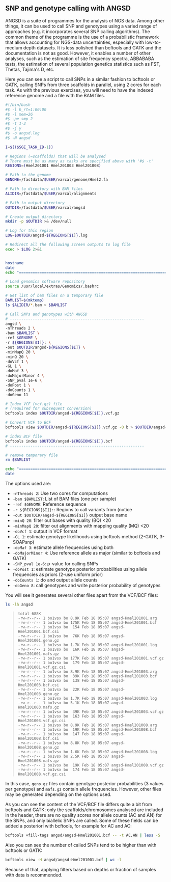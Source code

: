 ## SNP and genotype calling with ANGSD

ANGSD is a suite of programmes for the analysis of NGS data. Among other things, it can be used to call SNP and genotypes using a varied range of approaches (e.g. it incorporates several SNP calling algorithms). The common theme of the programme is the use of a probabilistic framework that allows accounting for NGS-data uncertainties, especially with low-to-medium depth datasets. It is less polished than bcftools and GATK and the documentation is not as good. However, it enables a number of other analyses, such as the estimation of site frequency spectra, ABBABABA tests, the estimation of several population genetics statistics such as FST, Thetas, Tajima's D, etc.



Here you can see a script to call SNPs in a similar fashion to bcftools or GATK, calling SNPs from three scaffolds in parallel, using 2 cores for each task. As with the previous exercises, you will need to have the indexed reference genome and a file with the BAM files.

```bash
#!/bin/bash
#$ -l h_rt=1:00:00
#$ -l mem=2G
#$ -pe smp 2
#$ -t 1-3
#$ -j y
#$ -o angsd.log
#$ -N angsd

I=$(($SGE_TASK_ID-1))

# Regions (=scaffolds) that will be analysed
# There must be as many as tasks are specified above with '#$ -t'
REGIONS=(Hmel201001 Hmel201003 Hmel201008)

# Path to the genome
GENOME=/fastdata/$USER/varcal/genome/Hmel2.fa

# Path to directory with BAM files
ALIDIR=/fastdata/$USER/varcal/alignments

# Path to output directory
OUTDIR=/fastdata/$USER/varcal/angsd

# Create output directory
mkdir -p $OUTDIR >& /dev/null

# Log for this region
LOG=$OUTDIR/angsd-${REGIONS[$I]}.log

# Redirect all the following screen outputs to log file
exec > $LOG 2>&1


hostname
date
echo "=============================================================================="

# Load genomics software repository
source /usr/local/extras/Genomics/.bashrc

# Get list of bam files on a temporary file
BAMLIST=$(mktemp)
ls $ALIDIR/*.bam > $BAMLIST

# Call SNPs and genotypes with ANGSD
# -----------------------------------------------------------
angsd \
-nThreads 2 \
-bam $BAMLIST \
-ref $GENOME \
-r ${REGIONS[$I]}: \
-out $OUTDIR/angsd-${REGIONS[$I]} \
-minMapQ 20 \
-minQ 20 \
-doVcf 1 \
-GL 1 \
-doMaf 3 \
-doMajorMinor 4 \
-SNP_pval 1e-6 \
-doPost 1 \
-doCounts 1 \
-doGeno 11

# Index VCF (vcf.gz) file
# (required for subsequent conversion)
bcftools index $OUTDIR/angsd-${REGIONS[$I]}.vcf.gz

# Convert VCF to BCF
bcftools view $OUTDIR/angsd-${REGIONS[$I]}.vcf.gz -O b > $OUTDIR/angsd-${REGIONS[$I]}.bcf

# index BCF file
bcftools index $OUTDIR/angsd-${REGIONS[$I]}.bcf
# -----------------------------------------------------------

# remove temporary file
rm $BAMLIST

echo "=============================================================================="
date
```
The options used are:
* `-nThreads 2`: Use two cores for computations
* `-bam $BAMLIST`: List of BAM files (one per sample)
* `-ref $GENOME`: Reference sequence
* `-r ${REGIONS[$I]}:`: Regions to call variants from (notice
* `-out $OUTDIR/angsd-${REGIONS[$I]}` output base name
* `-minQ 20`: filter out bases with quality (BQ) <20
* `-minMapQ 20`: filter out alignments with mapping quality (MQ) <20
* `-doVcf 1`: output in VCF format
* `-GL 1`: estimate genotype likelihoods using bcftools method (2-GATK, 3-SOAPsnp)
* `-doMaf 3`: estimate allele frequencies using both
* `-doMajorMinor 4`: Use reference allele as major (similar to bcftools and GATK)
* `-SNP_pval 1e-6`: p-value for calling SNPs
* `-doPost 1`: estimate genotype posterior probabilities using allele frequencies as priors (2-use uniform prior)
* `-doCounts 1`: do and output allele counts
* `-doGeno 8`: call genotypes and write posterior probability of genotypes

You will see it generates several other files apart from the VCF/BCF files:
```bash
ls -lh angsd
```
>``total 688K``<br>
>``-rw-r--r-- 1 bo1vsx bo 8.9K Feb 18 05:07 angsd-Hmel201001.arg``<br>
>``-rw-r--r-- 1 bo1vsx bo 175K Feb 18 05:07 angsd-Hmel201001.bcf``<br>
>``-rw-r--r-- 1 bo1vsx bo  154 Feb 18 05:07 angsd-Hmel201001.bcf.csi``<br>
>``-rw-r--r-- 1 bo1vsx bo  76K Feb 18 05:07 angsd-Hmel201001.geno.gz``<br>
>``-rw-r--r-- 1 bo1vsx bo 1.7K Feb 18 05:07 angsd-Hmel201001.log``<br>
>``-rw-r--r-- 1 bo1vsx bo  16K Feb 18 05:07 angsd-Hmel201001.mafs.gz``<br>
>``-rw-r--r-- 1 bo1vsx bo 177K Feb 18 05:07 angsd-Hmel201001.vcf.gz``<br>
>``-rw-r--r-- 1 bo1vsx bo  179 Feb 18 05:07 angsd-Hmel201001.vcf.gz.csi``<br>
>``-rw-r--r-- 1 bo1vsx bo 8.9K Feb 18 05:07 angsd-Hmel201003.arg``<br>
>``-rw-r--r-- 1 bo1vsx bo  39K Feb 18 05:07 angsd-Hmel201003.bcf``<br>
>``-rw-r--r-- 1 bo1vsx bo  138 Feb 18 05:07 angsd-Hmel201003.bcf.csi``<br>
>``-rw-r--r-- 1 bo1vsx bo  22K Feb 18 05:07 angsd-Hmel201003.geno.gz``<br>
>``-rw-r--r-- 1 bo1vsx bo 1.7K Feb 18 05:07 angsd-Hmel201003.log``<br>
>``-rw-r--r-- 1 bo1vsx bo 5.1K Feb 18 05:07 angsd-Hmel201003.mafs.gz``<br>
>``-rw-r--r-- 1 bo1vsx bo  39K Feb 18 05:07 angsd-Hmel201003.vcf.gz``<br>
>``-rw-r--r-- 1 bo1vsx bo  163 Feb 18 05:07 angsd-Hmel201003.vcf.gz.csi``<br>
>``-rw-r--r-- 1 bo1vsx bo 8.9K Feb 18 05:07 angsd-Hmel201008.arg``<br>
>``-rw-r--r-- 1 bo1vsx bo  19K Feb 18 05:07 angsd-Hmel201008.bcf``<br>
>``-rw-r--r-- 1 bo1vsx bo  147 Feb 18 05:07 angsd-Hmel201008.bcf.csi``<br>
>``-rw-r--r-- 1 bo1vsx bo 8.8K Feb 18 05:07 angsd-Hmel201008.geno.gz``<br>
>``-rw-r--r-- 1 bo1vsx bo 1.6K Feb 18 05:07 angsd-Hmel201008.log``<br>
>``-rw-r--r-- 1 bo1vsx bo 2.5K Feb 18 05:07 angsd-Hmel201008.mafs.gz``<br>
>``-rw-r--r-- 1 bo1vsx bo  19K Feb 18 05:07 angsd-Hmel201008.vcf.gz``<br>
>``-rw-r--r-- 1 bo1vsx bo  174 Feb 18 05:07 angsd-Hmel201008.vcf.gz.csi``<br>

In this case, `geno.gz` files contain genotype posterior probabilities (3 values per genotype) and `mafs.gz` contain allele frequencies. However, other files may be generated depending on the options used.

As you can see the content of the VCF/BCF file differs quite a bit from bcftools and GATK: only the scaffolds/chromosomes analysed are included in the header, there are no quality scores nor allele counts (AC and AN) for the SNPs, and only biallelic SNPs are called. Some of these fields can be added a posteriori with bcftools, for example for AC and AC:
```bash
bcftools +fill-tags angsd/angsd-Hmel201001.bcf -- -t AC,AN | less -S
```
Also you can see the number of called SNPs tend to be higher than with bcftools or GATK:
```bash
bcftools view -H angsd/angsd-Hmel201001.bcf | wc -l
```
Because of that, applying filters based on depths or fraction of samples with data is recommended. 
